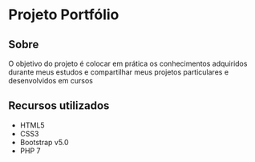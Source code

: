 # Projeto Portfólio

## Sobre
O objetivo do projeto é colocar em prática os conhecimentos adquiridos durante meus estudos e compartilhar meus projetos particulares e desenvolvidos em cursos

## Recursos utilizados
- HTML5
- CSS3
- Bootstrap v5.0
- PHP 7
